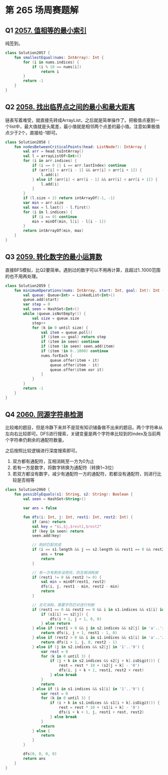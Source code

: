# 第 265 场周赛题解

## Q1 [2057. 值相等的最小索引](https://leetcode-cn.com/problems/smallest-index-with-equal-value/)

纯签到。

```kotlin
class Solution2057 {
    fun smallestEqual(nums: IntArray): Int {
        for (i in nums.indices) {
            if (i % 10 == nums[i])
                return i
        }
        return -1
    }
}
```

## Q2 [2058. 找出临界点之间的最小和最大距离](https://leetcode-cn.com/problems/find-the-minimum-and-maximum-number-of-nodes-between-critical-points/)

链表写着难受，就直接先转成ArrayList，之后就是简单操作了。把极值点塞到一个list中，最大值就是头尾差，最小值就是相邻两个点差的最小值。注意如果极值点少于2个，直接给-1即可。

```kotlin
class Solution2058 {
    fun nodesBetweenCriticalPoints(head: ListNode?): IntArray {
        val arr = head.toIntArray()
        val l = arrayListOf<Int>()
        for (i in arr.indices) {
            if (i == 0 || i == arr.lastIndex) continue
            if (arr[i] > arr[i - 1] && arr[i] > arr[i + 1]) {
                l.add(i)
            } else if (arr[i] < arr[i - 1] && arr[i] < arr[i + 1]) {
                l.add(i)
            }
        }
        if (l.size < 2) return intArrayOf(-1, -1)
        var min = arr.size
        val max = l.last() - l.first()
        for (i in l.indices) {
            if (i == 0) continue
            min = minOf(min, l[i] - l[i - 1])
        }
        return intArrayOf(min, max)
    }
}
```

## Q3 [2059. 转化数字的最小运算数](https://leetcode-cn.com/problems/minimum-operations-to-convert-number/)

直接BFS模拟，比Q2要简单。遇到过的数字可以不用再计算，且超过1..1000范围的也不用再处理。

```Kotlin
class Solution2059 {
    fun minimumOperations(nums: IntArray, start: Int, goal: Int): Int {
        val queue: Queue<Int> = LinkedList<Int>()
        queue.add(start)
        var step = 0
        val seen = HashSet<Int>()
        while (queue.isNotEmpty()) {
            val size = queue.size
            step++
            for (k in 0 until size) {
                val item = queue.poll()
                if (item == goal) return step
                if (item in seen) continue
                if (item !in seen) seen.add(item)
                if (item !in 0..1000) continue
                nums.forEach {
                    queue.offer(item + it)
                    queue.offer(item - it)
                    queue.offer(item xor it)
                }
            }
        }
        return -1
    }
}
```

## Q4 [2060. 同源字符串检测](https://leetcode-cn.com/problems/check-if-an-original-string-exists-given-two-encoded-strings/)

比较难的题目，但是冷静下来并不是现有知识储备做不出来的题目。两个字符串从左向右比较即可。DFS进行搜索，关键变量是两个字符串比较到的index及当前两个字符串仍剩余的通配符数量。

之后按照比较逻辑进行深度搜索即可。

1. 双方都有通配符，互相消耗至一方为0为止
2. 若有一方是数字，将数字转换为通配符（转换1~3位）
3. 若双方都没有数字，减少有通配符一方的通配符，若都没有通配符，则进行比较是否相等

```kotlin
class Solution2060 {
    fun possiblyEquals(s1: String, s2: String): Boolean {
        val seen = HashSet<String>()

        var ans = false

        fun dfs(i: Int, j: Int, rest1: Int, rest2: Int) {
            if (ans) return
            val key = "$i,$j,$rest1,$rest2"
            if (key in seen) return
            seen.add(key)

            // 刚好匹配完成
            if (i == s1.length && j == s2.length && rest1 == 0 && rest2 == 0) {
                ans = true
                return
            }

            // 有一方有剩余没用完，则互相消耗掉
            if (rest1 != 0 && rest2 != 0) {
                val min = minOf(rest1, rest2)
                dfs(i, j, rest1 - min, rest2 - min)
                return
            }

            // 无可消耗，需要字符匹对进行判断
            if (rest1 == 0 && rest2 == 0 && i in s1.indices && s1[i] in 'a'..'z' && j in s2.indices && s2[j] in 'a'..'z') {
                if (s1[i] == s2[j]) {
                    dfs(i + 1, j + 1, 0, 0)
                } else return
            } else if (rest1 > 0 && j in s2.indices && s2[j] in 'a'..'z') {
                return dfs(i, j + 1, rest1 - 1, 0)
            } else if (rest2 > 0 && i in s1.indices && s1[i] in 'a'..'z') {
                return dfs(i + 1, j, 0, rest2 - 1)
            } else if (j in s2.indices && s2[j] in '1'..'9') {
                var rest = 0
                for (k in 0 until 3) {
                    if (j + k in s2.indices && s2[j + k].isDigit()) {
                        rest = rest * 10 + (s2[j + k] - '0')
                        dfs(i, j + k + 1, rest1, rest2 + rest)
                    } else break
                }
                return
            } else if (i in s1.indices && s1[i] in '1'..'9') {
                var rest = 0
                for (k in 0 until 3) {
                    if (i + k in s1.indices && s1[i + k].isDigit()) {
                        rest = rest * 10 + (s1[i + k] - '0')
                        dfs(i + k + 1, j, rest1 + rest, rest2)
                    } else break
                }
                return
            } else {
                return
            }
        }

        dfs(0, 0, 0, 0)
        return ans
    }
}
```